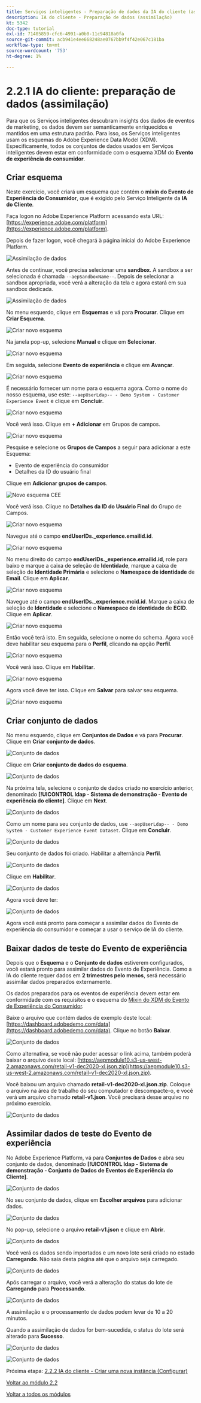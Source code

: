 ```yaml
---
title: Serviços inteligentes - Preparação de dados da IA do cliente (assimilação)
description: IA do cliente - Preparação de dados (assimilação)
kt: 5342
doc-type: tutorial
exl-id: 71405859-cfc6-4991-a0b0-11c94818a0fa
source-git-commit: acb941e4ee668248ae0767bb9f4f42e067c181ba
workflow-type: tm+mt
source-wordcount: '753'
ht-degree: 1%

---
```


# 2.2.1 IA do cliente: preparação de dados (assimilação)

Para que os Serviços inteligentes descubram insights dos dados de eventos de marketing, os dados devem ser semanticamente enriquecidos e mantidos em uma estrutura padrão. Para isso, os Serviços inteligentes usam os esquemas do Adobe Experience Data Model (XDM).
Especificamente, todos os conjuntos de dados usados em Serviços inteligentes devem estar em conformidade com o esquema XDM do **Evento de experiência do consumidor**.

## Criar esquema

Neste exercício, você criará um esquema que contém o **mixin do Evento de Experiência do Consumidor**, que é exigido pelo Serviço Inteligente da **IA do Cliente**.

Faça logon no Adobe Experience Platform acessando esta URL: [https://experience.adobe.com/platform](https://experience.adobe.com/platform).

Depois de fazer logon, você chegará à página inicial do Adobe Experience Platform.

![Assimilação de dados](../../datacollection/module1.2/images/home.png)

Antes de continuar, você precisa selecionar uma **sandbox**. A sandbox a ser selecionada é chamada ``--aepSandboxName--``. Depois de selecionar a sandbox apropriada, você verá a alteração da tela e agora estará em sua sandbox dedicada.

![Assimilação de dados](../../datacollection/module1.2/images/sb1.png)

No menu esquerdo, clique em **Esquemas** e vá para **Procurar**. Clique em **Criar Esquema**.

![Criar novo esquema](./images/createschemabutton.png)

Na janela pop-up, selecione **Manual** e clique em **Selecionar**.

![Criar novo esquema](./images/schmanual.png)

Em seguida, selecione **Evento de experiência** e clique em **Avançar**.

![Criar novo esquema](./images/xdmee.png)

É necessário fornecer um nome para o esquema agora. Como o nome do nosso esquema, use este: `--aepUserLdap-- - Demo System - Customer Experience Event` e clique em **Concluir**.

![Criar novo esquema](./images/schname.png)

Você verá isso. Clique em **+ Adicionar** em Grupos de campos.

![Criar novo esquema](./images/xdmee1.png)

Pesquise e selecione os **Grupos de Campos** a seguir para adicionar a este Esquema:

- Evento de experiência do consumidor
- Detalhes da ID do usuário final

Clique em **Adicionar grupos de campos**.

![Novo esquema CEE](./images/cee.png)

Você verá isso. Clique no **Detalhes da ID do Usuário Final** do Grupo de Campos.

![Criar novo esquema](./images/eui1.png)

Navegue até o campo **endUserIDs._experience.emailid.id**.

![Criar novo esquema](./images/eui2.png)

No menu direito do campo **endUserIDs._experience.emailid.id**, role para baixo e marque a caixa de seleção de **Identidade**, marque a caixa de seleção de **Identidade Primária** e selecione o **Namespace de identidade** de **Email**. Clique em **Aplicar**.

![Criar novo esquema](./images/eui3.png)

Navegue até o campo **endUserIDs._experience.mcid.id**. Marque a caixa de seleção de **Identidade** e selecione o **Namespace de identidade** de **ECID**. Clique em **Aplicar**.

![Criar novo esquema](./images/eui4.png)

Então você terá isto. Em seguida, selecione o nome do schema. Agora você deve habilitar seu esquema para o **Perfil**, clicando na opção **Perfil**.

![Criar novo esquema](./images/xdmee3.png)

Você verá isso. Clique em **Habilitar**.

![Criar novo esquema](./images/xdmee4.png)

Agora você deve ter isso. Clique em **Salvar** para salvar seu esquema.

![Criar novo esquema](./images/xdmee5.png)

## Criar conjunto de dados

No menu esquerdo, clique em **Conjuntos de Dados** e vá para **Procurar**. Clique em **Criar conjunto de dados**.

![Conjunto de dados](./images/createds.png)

Clique em **Criar conjunto de dados do esquema**.

![Conjunto de dados](./images/createdatasetfromschema.png)

Na próxima tela, selecione o conjunto de dados criado no exercício anterior, denominado **[!UICONTROL ldap - Sistema de demonstração - Evento de experiência do cliente]**. Clique em **Next**.

![Conjunto de dados](./images/createds1.png)

Como um nome para seu conjunto de dados, use `--aepUserLdap-- - Demo System - Customer Experience Event Dataset`. Clique em **Concluir**.

![Conjunto de dados](./images/createds2.png)

Seu conjunto de dados foi criado. Habilitar a alternância **Perfil**.

![Conjunto de dados](./images/createds3.png)

Clique em **Habilitar**.

![Conjunto de dados](./images/createds4.png)

Agora você deve ter:

![Conjunto de dados](./images/createds5.png)

Agora você está pronto para começar a assimilar dados do Evento de experiência do consumidor e começar a usar o serviço de IA do cliente.

## Baixar dados de teste do Evento de experiência

Depois que o **Esquema** e o **Conjunto de dados** estiverem configurados, você estará pronto para assimilar dados do Evento de Experiência. Como a IA do cliente requer dados em **2 trimestres pelo menos**, será necessário assimilar dados preparados externamente.

Os dados preparados para os eventos de experiência devem estar em conformidade com os requisitos e o esquema do [Mixin do XDM do Evento de Experiência do Consumidor](https://github.com/adobe/xdm/blob/797cf4930d5a80799a095256302675b1362c9a15/docs/reference/context/experienceevent-consumer.schema.md).

Baixe o arquivo que contém dados de exemplo deste local: [https://dashboard.adobedemo.com/data](https://dashboard.adobedemo.com/data). Clique no botão **Baixar**.

![Conjunto de dados](./images/dsn1.png)

Como alternativa, se você não puder acessar o link acima, também poderá baixar o arquivo deste local: [https://aepmodule10.s3-us-west-2.amazonaws.com/retail-v1-dec2020-xl.json.zip](https://aepmodule10.s3-us-west-2.amazonaws.com/retail-v1-dec2020-xl.json.zip).

Você baixou um arquivo chamado **retail-v1-dec2020-xl.json.zip**. Coloque o arquivo na área de trabalho do seu computador e descompacte-o, e você verá um arquivo chamado **retail-v1.json**. Você precisará desse arquivo no próximo exercício.

![Conjunto de dados](./images/ingest.png)

## Assimilar dados de teste do Evento de experiência

No Adobe Experience Platform, vá para **Conjuntos de Dados** e abra seu conjunto de dados, denominado **[!UICONTROL ldap - Sistema de demonstração - Conjunto de Dados de Eventos de Experiência do Cliente]**.

![Conjunto de dados](./images/ingest1.png)

No seu conjunto de dados, clique em **Escolher arquivos** para adicionar dados.

![Conjunto de dados](./images/ingest2.png)

No pop-up, selecione o arquivo **retail-v1.json** e clique em **Abrir**.

![Conjunto de dados](./images/ingest3.png)

Você verá os dados sendo importados e um novo lote será criado no estado **Carregando**. Não saia desta página até que o arquivo seja carregado.

![Conjunto de dados](./images/ingest4.png)

Após carregar o arquivo, você verá a alteração do status do lote de **Carregando** para **Processando**.

![Conjunto de dados](./images/ingest5.png)

A assimilação e o processamento de dados podem levar de 10 a 20 minutos.

Quando a assimilação de dados for bem-sucedida, o status do lote será alterado para **Sucesso**.

![Conjunto de dados](./images/ingest7.png)

![Conjunto de dados](./images/ingest8.png)

Próxima etapa: [2.2.2 IA do cliente - Criar uma nova instância (Configurar)](./ex2.md)

[Voltar ao módulo 2.2](./intelligent-services.md)

[Voltar a todos os módulos](./../../../overview.md)

